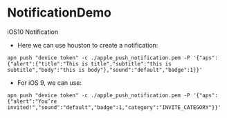 # NotificationDemo
iOS10 Notification


* Here we can use houston to create a notification:
```
apn push "device token" -c ./apple_push_notification.pem -P '{"aps":{"alert":{"title":"This is title","subtitle":"this is subtitle","body":"this is body"},"sound":"default","badge":1}}'
```

* For iOS 9, we can use:
```
apn push "device token" -c ./apple_push_notification.pem -P '{"aps":{"alert":"You’re invited!","sound":"default","badge":1,"category":"INVITE_CATEGORY"}}'
```

